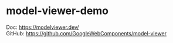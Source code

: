 # model-viewer-demo

Doc: https://modelviewer.dev/  
GitHub: https://github.com/GoogleWebComponents/model-viewer